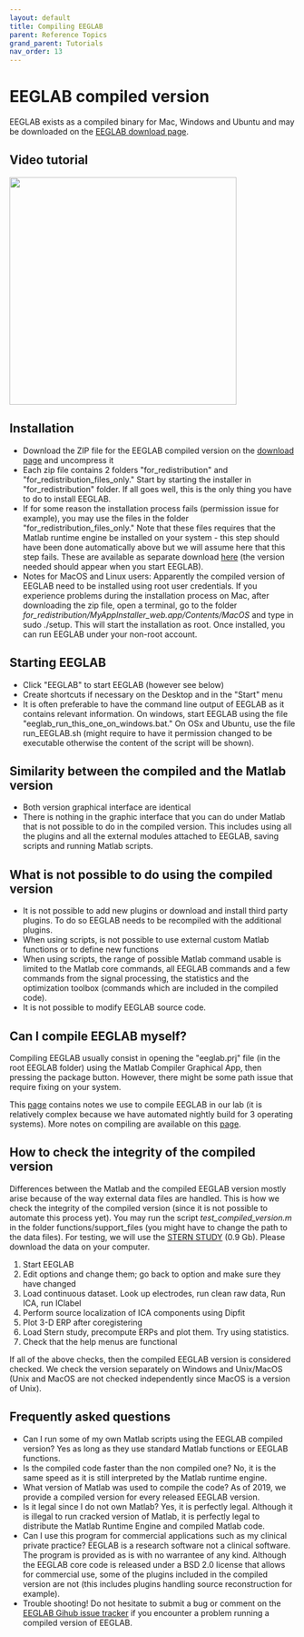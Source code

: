 ```yaml
---
layout: default
title: Compiling EEGLAB
parent: Reference Topics
grand_parent: Tutorials
nav_order: 13
---
```


EEGLAB compiled version
=========================

EEGLAB exists as a compiled binary for Mac, Windows and Ubuntu and
may be downloaded on the [EEGLAB download
page](https://sccn.ucsd.edu/eeglab/download.php).

Video tutorial
----------------
<a href="https://www.youtube.com/watch?v=_F-5spN1FL4"><img align="center" width="400" height="400" src= "{{ site.baseurl }}/assets/images/yt_eeglab_compile.png"></a>



Installation
------------

-   Download the ZIP file for the EEGLAB compiled version on the
    [download page](http://sccn.ucsd.edu/eeglab/download.php) and
    uncompress it
-   Each zip file contains 2 folders "for_redistribution" and
    "for_redistribution_files_only." Start by starting the installer in
    "for_redistribution" folder. If all goes well, this is the only
    thing you have to do to install EEGLAB.
-   If for some reason the installation process fails (permission issue
    for example), you may use the files in the folder
    "for_redistribution_files_only." Note that these files requires that
    the Matlab runtime engine be installed on your system - this step
    should have been done automatically above but we will assume here
    that this step fails. These are available as separate download
    [here](https://www.mathworks.com/products/compiler/matlab-runtime.html)
    (the version needed should appear when you start EEGLAB).
-   Notes for MacOS and Linux users: Apparently the compiled version of
    EEGLAB need to be installed using root user credentials. If you
    experience problems during the installation process on Mac, after
    downloading the zip file, open a terminal, go to the folder
    *for_redistribution/MyAppInstaller_web.app/Contents/MacOS* and type
    in sudo ./setup. This will start the installation as root. Once
    installed, you can run EEGLAB under your non-root account.

Starting EEGLAB
---------------

-   Click "EEGLAB" to start EEGLAB (however see below)
-   Create shortcuts if necessary on the Desktop and in the "Start" menu
-   It is often preferable to have the command line output of EEGLAB as
    it contains relevant information. On windows, start EEGLAB using the
    file "eeglab_run_this_one_on_windows.bat." On OSx and Ubuntu, use
    the file run_EEGLAB.sh (might require to have it permission changed
    to be executable otherwise the content of the script will be shown).

Similarity between the compiled and the Matlab version
------------------------------------------------------

-   Both version graphical interface are identical
-   There is nothing in the graphic interface that you can do under
    Matlab that is not possible to do in the compiled version. This
    includes using all the plugins and all the external modules attached
    to EEGLAB, saving scripts and running Matlab scripts.

What is not possible to do using the compiled version
-----------------------------------------------------

-   It is not possible to add new plugins or download and install third
    party plugins. To do so EEGLAB needs to be recompiled with the
    additional plugins.
-   When using scripts, is not possible to use external custom Matlab
    functions or to define new functions
-   When using scripts, the range of possible Matlab command usable is
    limited to the Matlab core commands, all EEGLAB commands and a few
    commands from the signal processing, the statistics and the
    optimization toolbox (commands which are included in the compiled
    code).
-   It is not possible to modify EEGLAB source code.

Can I compile EEGLAB myself?
----------------------------

Compiling EEGLAB usually consist in opening the "eeglab.prj" file (in
the root EEGLAB folder) using the Matlab Compiler Graphical App, then
pressing the package button. However, there might be some path issue
that require fixing on your system. 

This [page](/Compiling_EEGLAB:_Technical_note_for_developers "wikilink")
contains notes we use to compile EEGLAB in our lab (it is relatively
complex because we have automated nightly build for 3 operating
systems). More notes on compiling are available on this
[page](/Compiling_EEGLAB:_Technical_note_for_developers "wikilink").

How to check the integrity of the compiled version
--------------------------------------------------

Differences between the Matlab and the compiled EEGLAB version mostly
arise because of the way external data files are handled. This is how we
check the integrity of the compiled version (since it is not possible to
automate this process yet). You may run the script
*test_compiled_version.m* in the folder functions/support_files (you
might have to change the path to the data files). For testing, we will use the [STERN STUDY](https://sccn.ucsd.edu/eeglab/download/STUDYstern_125hz.zip) (0.9 Gb). Please download the data on your computer.

1.  Start EEGLAB
2.  Edit options and change them; go back to option and make sure they
    have changed
3.  Load continuous dataset. Look up electrodes, run clean raw data, Run
    ICA, run IClabel
4.  Perform source localization of ICA components using Dipfit
5.  Plot 3-D ERP after coregistering
6.  Load Stern study, precompute ERPs and plot them. Try using statistics.
7.  Check that the help menus are functional

If all of the above checks, then the compiled EEGLAB version is
considered checked. We check the version separately on Windows and
Unix/MacOS (Unix and MacOS are not checked independently since MacOS is
a version of Unix).

Frequently asked questions
--------------------------

-   Can I run some of my own Matlab scripts using the EEGLAB compiled
    version? Yes as long as they use standard Matlab functions or EEGLAB
    functions.
-   Is the compiled code faster than the non compiled one? No, it is the
    same speed as it is still interpreted by the Matlab runtime engine.
-   What version of Matlab was used to compile the code? As of 2019, we
    provide a compiled version for every released EEGLAB version.
-   Is it legal since I do not own Matlab? Yes, it is perfectly legal.
    Although it is illegal to run cracked version of Matlab, it is
    perfectly legal to distribute the Matlab Runtime Engine and compiled
    Matlab code.
-   Can I use this program for commercial applications such as my
    clinical private practice? EEGLAB is a research software not a
    clinical software. The program is provided as is with no warrantee
    of any kind. Although the EEGLAB core code is released under a BSD
    2.0 license that allows for commercial use, some of the plugins
    included in the compiled version are not (this includes plugins
    handling source reconstruction for example).
-   Trouble shooting! Do not hesitate to submit a bug or comment on the
    [EEGLAB Gihub issue tracker](https://github.com/sccn/eeglab/issues)
    if you encounter a problem running a compiled version of EEGLAB.

